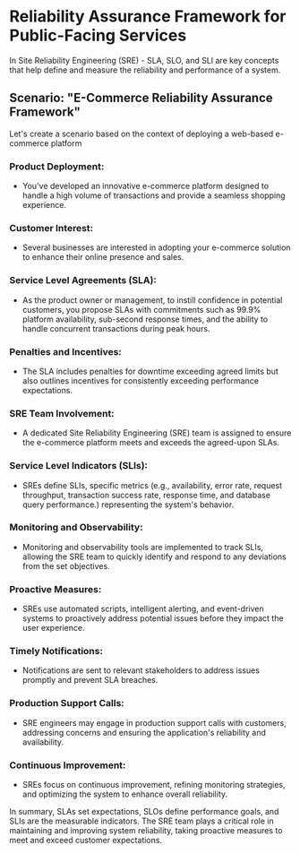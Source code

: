 # Reliability Assurance Framework for Public-Facing Services

In Site Reliability Engineering (SRE) - SLA, SLO, and SLI are key concepts that help define and measure the reliability and performance of a system.

## Scenario: "E-Commerce Reliability Assurance Framework"
Let's create a scenario based on the context of deploying a web-based e-commerce platform

### Product Deployment:
- You've developed an innovative e-commerce platform designed to handle a high volume of transactions and provide a seamless shopping experience.

### Customer Interest:
- Several businesses are interested in adopting your e-commerce solution to enhance their online presence and sales.

### Service Level Agreements (SLA):
- As the product owner or management, to instill confidence in potential customers, you propose SLAs with commitments such as 99.9% platform availability, sub-second response times, and the ability to handle concurrent transactions during peak hours.

### Penalties and Incentives:
- The SLA includes penalties for downtime exceeding agreed limits but also outlines incentives for consistently exceeding performance expectations.

### SRE Team Involvement:
- A dedicated Site Reliability Engineering (SRE) team is assigned to ensure the e-commerce platform meets and exceeds the agreed-upon SLAs.

### Service Level Indicators (SLIs):
- SREs define SLIs, specific metrics (e.g., availability, error rate, request throughput, transaction success rate, response time, and database query performance.) representing the system's behavior.

### Monitoring and Observability:
- Monitoring and observability tools are implemented to track SLIs, allowing the SRE team to quickly identify and respond to any deviations from the set objectives.

### Proactive Measures:
- SREs use automated scripts, intelligent alerting, and event-driven systems to proactively address potential issues before they impact the user experience.

### Timely Notifications:
- Notifications are sent to relevant stakeholders to address issues promptly and prevent SLA breaches.

### Production Support Calls:
- SRE engineers may engage in production support calls with customers, addressing concerns and ensuring the application's reliability and availability.

### Continuous Improvement:
- SREs focus on continuous improvement, refining monitoring strategies, and optimizing the system to enhance overall reliability.

In summary, SLAs set expectations, SLOs define performance goals, and SLIs are the measurable indicators. The SRE team plays a critical role in maintaining and improving system reliability, taking proactive measures to meet and exceed customer expectations.




